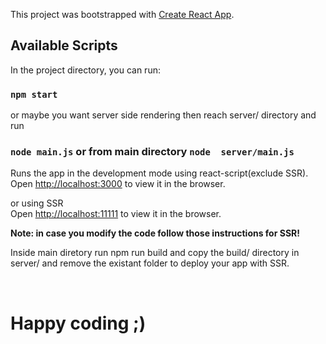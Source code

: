 This project was bootstrapped with [Create React App](https://github.com/facebook/create-react-app).

## Available Scripts

In the project directory, you can run:

### `npm start` 
or maybe you want server side rendering then reach server/ directory and run 
### `node main.js` or from main directory `node  server/main.js` 

Runs the app in the development mode using react-script(exclude SSR).<br>
Open [http://localhost:3000](http://localhost:3000) to view it in the browser.<br>

or using SSR <br>
Open [http://localhost:11111](http://localhost:11111) to view it in the browser.<br>

**Note: in case you modify the code follow those instructions for SSR!**

Inside main diretory run npm run build and copy the build/ directory in server/
and remove the existant folder to deploy your app with SSR.

<br>

<h1>Happy coding ;)</h1>

